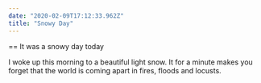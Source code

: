 ```yaml
---
date: "2020-02-09T17:12:33.962Z" 
title: "Snowy Day"
---
```


== It was a snowy day today

I woke up this morning to a beautiful light snow. It for a minute makes you forget that the world is coming apart in fires, floods and locusts.